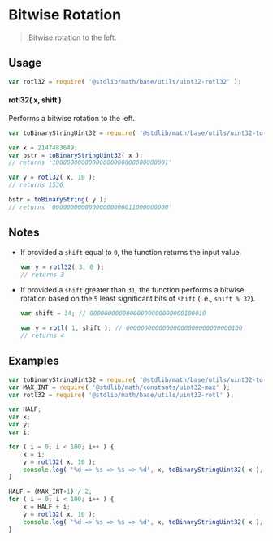 # Bitwise Rotation

> Bitwise rotation to the left.


<section class="usage">

## Usage

``` javascript
var rotl32 = require( '@stdlib/math/base/utils/uint32-rotl32' );
```

#### rotl32( x, shift )

Performs a bitwise rotation to the left.

``` javascript
var toBinaryStringUint32 = require( '@stdlib/math/base/utils/uint32-to-binary-string' );

var x = 2147483649;
var bstr = toBinaryStringUint32( x );
// returns '10000000000000000000000000000001'

var y = rotl32( x, 10 );
// returns 1536

bstr = toBinaryString( y );
// returns '00000000000000000000011000000000'
```

</section>

<!-- /.usage -->


<section class="notes">

## Notes

* If provided a `shift` equal to `0`, the function returns the input value.

  ``` javascript
  var y = rotl32( 3, 0 );
  // returns 3
  ```

* If provided a `shift` greater than `31`, the function performs a bitwise rotation based on the `5` least significant bits of `shift` (i.e., `shift % 32`).

  ``` javascript
  var shift = 34; // 00000000000000000000000000100010

  var y = rotl( 1, shift ); // 00000000000000000000000000000100
  // returns 4
  ```

</section>

<!-- /.notes -->


<section class="examples">

## Examples

``` javascript
var toBinaryStringUint32 = require( '@stdlib/math/base/utils/uint32-to-binary-string' );
var MAX_INT = require( '@stdlib/math/constants/uint32-max' );
var rotl32 = require( '@stdlib/math/base/utils/uint32-rotl' );

var HALF;
var x;
var y;
var i;

for ( i = 0; i < 100; i++ ) {
    x = i;
    y = rotl32( x, 10 );
    console.log( '%d => %s => %s => %d', x, toBinaryStringUint32( x ), toBinaryStringUint32( y ), y );
}

HALF = (MAX_INT+1) / 2;
for ( i = 0; i < 100; i++ ) {
    x = HALF + i;
    y = rotl32( x, 10 );
    console.log( '%d => %s => %s => %d', x, toBinaryStringUint32( x ), toBinaryStringUint32( y ), y );
}
```

</section>

<!-- /.examples -->


<section class="links">

</section>

<!-- /.links -->
